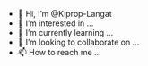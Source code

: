 - 👋 Hi, I’m @Kiprop-Langat
- 👀 I’m interested in ...
- 🌱 I’m currently learning ...
- 💞️ I’m looking to collaborate on ...
- 📫 How to reach me ...

<!---
Kiprop-Langat/Kiprop-Langat is a ✨ special ✨ repository because its `README.md` (this file) appears on your GitHub profile.
You can click the Preview link to take a look at your changes.
--->
